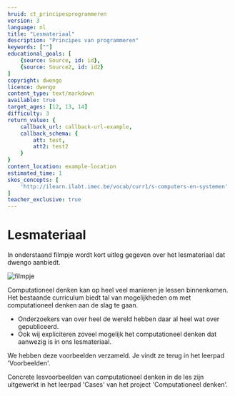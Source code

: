 ```yaml
---
hruid: ct_principesprogrammeren
version: 3
language: nl
title: "Lesmateriaal"
description: "Principes van programmeren"
keywords: [""]
educational_goals: [
    {source: Source, id: id}, 
    {source: Source2, id: id2}
]
copyright: dwengo
licence: dwengo
content_type: text/markdown
available: true
target_ages: [12, 13, 14]
difficulty: 3
return_value: {
    callback_url: callback-url-example,
    callback_schema: {
        att: test,
        att2: test2
    }
}
content_location: example-location
estimated_time: 1
skos_concepts: [
    'http://ilearn.ilabt.imec.be/vocab/curr1/s-computers-en-systemen'
]
teacher_exclusive: true
---
```


# Lesmateriaal
In onderstaand filmpje wordt kort uitleg gegeven over het lesmateriaal dat dwengo aanbiedt. 

![](@youtube/https://www.youtube.com/embed/Nifa0vooyKg "filmpje")

Computationeel denken kan op heel veel manieren je lessen binnenkomen. Het bestaande curriculum biedt tal van mogelijkheden om met computationeel denken aan de slag te gaan. 

- Onderzoekers van over heel de wereld hebben daar al heel wat over gepubliceerd.
- Ook wij expliciteren zoveel mogelijk het computationeel denken dat aanwezig is in ons lesmateriaal.

We hebben deze voorbeelden verzameld. Je vindt ze terug in het leerpad 'Voorbeelden'. 

Concrete lesvoorbeelden van computationeel denken in de les zijn uitgewerkt in het leerpad 'Cases' van het project 'Computationeel denken'. 
